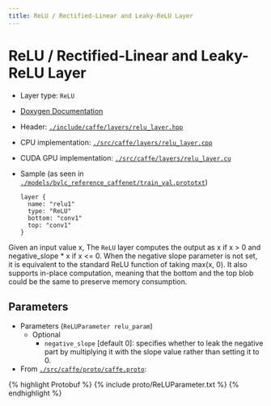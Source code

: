 ```yaml
---
title: ReLU / Rectified-Linear and Leaky-ReLU Layer
---
```


# ReLU / Rectified-Linear and Leaky-ReLU Layer

* Layer type: `ReLU`
* [Doxygen Documentation](http://caffe.berkeleyvision.org/doxygen/classcaffe_1_1ReLULayer.html)
* Header: [`./include/caffe/layers/relu_layer.hpp`](https://github.com/BVLC/caffe/blob/master/include/caffe/layers/relu_layer.hpp)
* CPU implementation: [`./src/caffe/layers/relu_layer.cpp`](https://github.com/BVLC/caffe/blob/master/src/caffe/layers/relu_layer.cpp)
* CUDA GPU implementation: [`./src/caffe/layers/relu_layer.cu`](https://github.com/BVLC/caffe/blob/master/src/caffe/layers/relu_layer.cu)
* Sample (as seen in [`./models/bvlc_reference_caffenet/train_val.prototxt`](https://github.com/BVLC/caffe/blob/master/models/bvlc_reference_caffenet/train_val.prototxt))

      layer {
        name: "relu1"
        type: "ReLU"
        bottom: "conv1"
        top: "conv1"
      }

Given an input value x, The `ReLU` layer computes the output as x if x > 0 and negative_slope * x if x <= 0. When the negative slope parameter is not set, it is equivalent to the standard ReLU function of taking max(x, 0). It also supports in-place computation, meaning that the bottom and the top blob could be the same to preserve memory consumption.

## Parameters

* Parameters (`ReLUParameter relu_param`)
    - Optional
        - `negative_slope` [default 0]: specifies whether to leak the negative part by multiplying it with the slope value rather than setting it to 0.
* From [`./src/caffe/proto/caffe.proto`](https://github.com/BVLC/caffe/blob/master/src/caffe/proto/caffe.proto):

{% highlight Protobuf %}
{% include proto/ReLUParameter.txt %}
{% endhighlight %}
